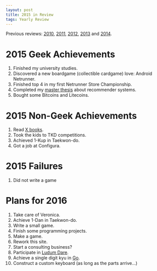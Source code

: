 ```yaml
---
layout: post
title: 2015 in Review
tags: Yearly Review
---
```


Previous reviews: [2010][], [2011][], [2012][], [2013][] and [2014][].

[2014]: /blog/2014/12/31/2014_in_review/ "2014 in Review"
[2013]: /blog/2014/01/04/2013_in_review/ "2013 in Review"
[2012]: /blog/2012/12/31/2012_in_review/ "2012 in Review"
[2011]: /blog/2012/01/04/2011_in_review/ "2011 in Review"
[2010]: /blog/2011/01/06/2010_in_review/ "2010 in Review"


2015 Geek Achievements
======================
1. Finished my university studies.
1. Discovered a new boardgame (collectible cardgame) love: Android Netrunner.
1. Finished top 4 in my first Netrunner Store Championship.
1. Completed my [master thesis][] about recommender systems.
1. Bought some Bitcoins and Litecoins.

[master thesis]: /masters_thesis/ "My Master's thesis"

2015 Non-Geek Achievements
===========================
1. Read [X books][books read].
1. Took the kids to TKD competitions.
1. Achieved 1-Kup in Taekwon-do.
1. Got a job at Configura.

[books read]: #

2015 Failures
==============

1. Did not write a game

Plans for 2016
===============
1. Take care of Veronica.
1. Achieve 1-Dan in Taekwon-do.
1. Write a small game.
1. Finish some programming projects.
1. Make a game.
1. Rework this site.
1. Start a consulting business?
1. Participate in [Ludum Dare][].
1. Achieve a single digit kyu in [Go][].
1. Construct a custom keyboard (as long as the parts arrive...)

[Ludum Dare]: http://www.ludumdare.com/ "Ludum Dare"
[Go]: http://en.wikipedia.org/wiki/Go_%28game%29 "Go"

